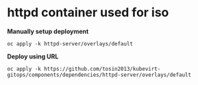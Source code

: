 # httpd container used for iso


**Manually setup deployment**
```
oc apply -k httpd-server/overlays/default
```

**Deploy using URL**
```
oc apply -k https://github.com/tosin2013/kubevirt-gitops/components/dependencies/httpd-server/overlays/default
```
